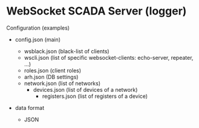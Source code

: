 # WebSocket SCADA Server (logger)

Configuration (examples)

- config.json (main)
  - wsblack.json (black-list of clients)
  - wscli.json (list of specific websocket-clients: echo-server, repeater, ...)
  - roles.json (client roles)
  - arh.json (DB settings)
  - network.json (list of networks)
    - devices.json (list of devices of a network)
      - registers.json (list of registers of a device)

- data format
  - JSON
